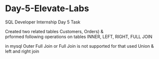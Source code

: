 # Day-5-Elevate-Labs
SQL Developer Internship Day 5 Task

 Created two related tables Customers, Orders) & <BR>
 prformed following operations on tables INNER, LEFT, RIGHT, FULL JOIN

 in mysql Outer Full Join or Full Join is not supported for that used Union & left and right join
